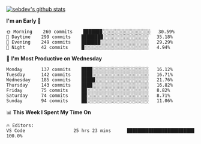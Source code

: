[![sebdev's github stats](https://github-readme-stats.vercel.app/api?username=sebdeveloper6952&theme=vue-dark)](https://github.com/anuraghazra/github-readme-stats)
<!--START_SECTION:waka-->
**I'm an Early 🐤** 

```text
🌞 Morning    260 commits    ███████░░░░░░░░░░░░░░░░░░   30.59% 
🌆 Daytime    299 commits    ████████░░░░░░░░░░░░░░░░░   35.18% 
🌃 Evening    249 commits    ███████░░░░░░░░░░░░░░░░░░   29.29% 
🌙 Night      42 commits     █░░░░░░░░░░░░░░░░░░░░░░░░   4.94%

```
📅 **I'm Most Productive on Wednesday** 

```text
Monday       137 commits    ████░░░░░░░░░░░░░░░░░░░░░   16.12% 
Tuesday      142 commits    ████░░░░░░░░░░░░░░░░░░░░░   16.71% 
Wednesday    185 commits    █████░░░░░░░░░░░░░░░░░░░░   21.76% 
Thursday     143 commits    ████░░░░░░░░░░░░░░░░░░░░░   16.82% 
Friday       75 commits     ██░░░░░░░░░░░░░░░░░░░░░░░   8.82% 
Saturday     74 commits     ██░░░░░░░░░░░░░░░░░░░░░░░   8.71% 
Sunday       94 commits     ██░░░░░░░░░░░░░░░░░░░░░░░   11.06%

```


📊 **This Week I Spent My Time On** 

```text
🔥 Editors: 
VS Code                  25 hrs 23 mins      █████████████████████████   100.0%

```


<!--END_SECTION:waka-->
